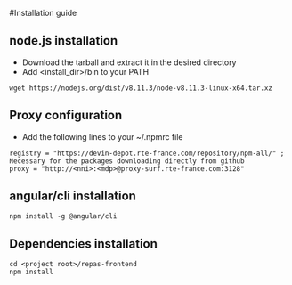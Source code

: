 #Installation guide
## node.js installation
* Download the tarball and extract it in the desired directory
* Add \<install_dir\>/bin to your PATH

`wget https://nodejs.org/dist/v8.11.3/node-v8.11.3-linux-x64.tar.xz`

## Proxy configuration
* Add the following lines to your ~/.npmrc file
```
registry = "https://devin-depot.rte-france.com/repository/npm-all/" ; Necessary for the packages downloading directly from github
proxy = "http://<nni>:<mdp>@proxy-surf.rte-france.com:3128"
```

## angular/cli installation
`npm install -g @angular/cli`

## Dependencies installation
```
cd <project root>/repas-frontend
npm install
```
